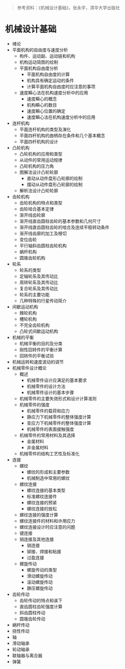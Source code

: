 > 参考资料：《机械设计基础》，张永宇，清华大学出版社

# 机械设计基础

- 绪论
- 平面机构的自由度与速度分析
  - 构件、运动副、运动链和机构
  - 机构运动简图的绘制
  - 平面机构自由度分析
    - 平面机构自由度的计算
    - 机构具有确定运动的条件
    - 计算平面机构自由度时应注意的事项
  - 速度瞬心法在机构速度分析中的应用
    - 速度瞬心的概念
    - 机构瞬心的数目
    - 速度瞬心位置的确定
    - 速度瞬心法在机构速度分析中的应用
- 连杆机构
  - 平面连杆机构的类型及演化
  - 平面四杆机构的曲柄存在条件和几个基本概念
  - 平面四杆机构的设计
- 凸轮机构
  - 凸轮机构的应用和类型
  - 从动件的常用运动规律
  - 凸轮机构的压力角
  - 图解法设计凸轮轮廓
    - 直动从动件盘形凸轮廓的绘制
    - 摆动从动件盘形凸轮廓的绘制
  - 解析法设计凸轮轮廓
- 齿轮机构
  - 齿轮机构的特点和类型
  - 齿轮啮合基本定律
  - 渐开线齿轮廓
  - 渐开线直齿圆柱齿轮的基本参数和几何尺寸
  - 渐开线直齿圆柱齿轮的啮合及连续平稳转动条件
  - 渐开线齿廓的加工及根切
  - 变位齿轮
  - 平行轴斜齿圆柱齿轮机构
  - 蜗杆机构
  - 圆锥齿轮机构
- 轮系
  - 轮系的类型
  - 定轴轮系及其传动比
  - 周转轮系及其传动比
  - 复合轮系及其传动比
  - 轮系的主要功能
  - 几种特殊的行星传动简介
- 间歇运动机构
  - 棘轮机构
  - 槽轮机构
  - 不完全齿轮机构
  - 凸轮式间歇运动机构
- 机械的平衡
  - 机械平衡的目的及分类
  - 刚性回转件的平衡计算
  - 回转件的平衡试验
- 机械运转和速度波动的调节
- 机械零件设计概论
  - 概述
    - 机械零件设计应满足的基本要求
    - 机械零件的设计方法
    - 机械零件设计的基本步骤
  - 机械零件的主要失效形式和设计计算准则
  - 机械零件的强度
    - 机械零件的载荷和应力
    - 静应力下机械零件的整体强度计算
    - 变应力下机械零件的整体强度计算
    - 机械零件的表面接触强度
  - 机械零件的常用材料及其选择
    - 金属材料
    - 非金属材料
  - 机械零件的结构工艺性及标准化
- 连接
  - 螺纹
    - 螺纹的形成和主要参数
    - 机械制造中常用的螺纹 
  - 螺纹连接
    - 螺纹连接的基本类型
    - 标准螺纹连接件
    - 螺纹连接的预紧
    - 螺纹连接的放松
  - 螺纹连接的强度计算
  - 螺纹连接件的材料和许用应力
  - 螺纹连接设计时应注意的问题
  - 键连接
  - 销连接及其他连接
    - 销连接
    - 铆接、焊接和粘接
    - 过盈连接
  - 螺旋传动
    - 螺旋传动的类型
    - 滑动螺旋传动
    - 滚动螺旋传动
    - 静压螺旋传动
- 齿轮传动
  - 齿轮传动的特点和诶下
  - 直齿圆柱齿轮强度计算
  - 斜齿圆柱传动
  - 圆锥齿轮传动
- 蜗杆传动
- 挠性传动
- 轴
- 滑动轴承
- 轮动轴承
- 联轴器与离合器
- 弹簧